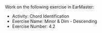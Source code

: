 Work on the following exercise in EarMaster:
- Activity: Chord Identification
- Exercise Name: Minor & Dim - Descending
- Exercise Number: 4.2
